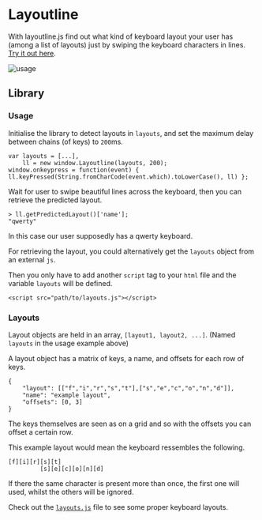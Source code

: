Layoutline
==========
With layoutline.js find out what kind of keyboard layout your user has (among a list of layouts) just by swiping the keyboard characters in lines. [Try it out here](https://ahtcx.github.io/layoutline).

![usage](https://i.imgur.com/M6umvRS.png)

## Library

### Usage
Initialise the library to detect layouts in `layouts`, and set the maximum delay between chains (of keys) to `200`ms.
```
var layouts = [...],
	ll = new window.Layoutline(layouts, 200);
window.onkeypress = function(event) { ll.keyPressed(String.fromCharCode(event.which).toLowerCase(), ll) };
```
Wait for user to swipe beautiful lines across the keyboard, then you can retrieve the predicted layout.
```
> ll.getPredictedLayout()['name'];
"qwerty"
```
In this case our user supposedly has a qwerty keyboard.

For retrieving the layout, you could alternatively get the `layouts` object from an external `js`.

Then you only have to add another `script` tag to your `html` file and the variable `layouts` will be defined.
```
<script src="path/to/layouts.js"></script>
```

### Layouts
Layout objects are held in an array, `[layout1, layout2, ...]`. (Named `layouts` in the usage example above)

A layout object has a matrix of keys, a name, and offsets for each row of keys.
```
{
	"layout": [["f","i","r","s","t"],["s","e","c","o","n","d"]],
	"name": "example layout",
	"offsets": [0, 3]
}
```
The keys themselves are seen as on a grid and so with the offsets you can offset a certain row.

This example layout would mean the keyboard ressembles the following.
```
[f][i][r][s][t]
         [s][e][c][o][n][d]
```
If there the same character is present more than once, the first one will used, whilst the others will be ignored.

Check out the [`layouts.js`](layouts.js) file to see some proper keyboard layouts.


